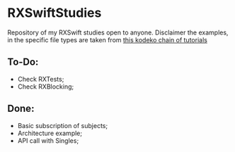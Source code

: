 # RXSwiftStudies
Repository of my RXSwift studies open to anyone.
Disclaimer the examples, in the specific file types are taken from [this kodeko chain of tutorials](https://www.kodeco.com/books/rxswift-reactive-programming-with-swift/v4.0/chapters/1-hello-rxswift)


## To-Do:
* Check RXTests;
* Check RXBlocking;


## Done:
* Basic subscription of subjects;
* Architecture example;
* API call with Singles;
